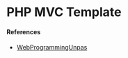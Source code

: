 # PHP MVC Template



#### References
- [WebProgrammingUnpas](https://www.youtube.com/playlist?list=PLFIM0718LjIVEh_d-h5wAjsdv2W4SAtkx)
